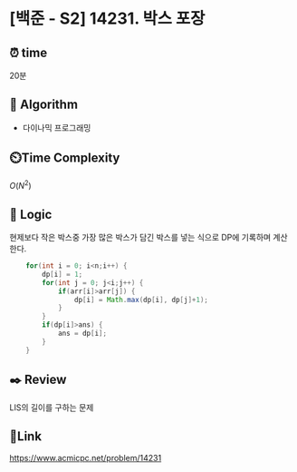 # [백준 - S2] 14231. 박스 포장

## ⏰ **time**

20분

## :pushpin: **Algorithm**

- 다이나믹 프로그래밍

## ⏲️**Time Complexity**

$O(N^2)$

## :round_pushpin: **Logic**
현제보다 작은 박스중 가장 많은 박스가 담긴 박스를 넣는 식으로 DP에 기록하며 계산한다.

```java
	for(int i = 0; i<n;i++) {
		dp[i] = 1;
		for(int j = 0; j<i;j++) {
			if(arr[i]>arr[j]) {
				dp[i] = Math.max(dp[i], dp[j]+1);
			}
		}
		if(dp[i]>ans) {
			ans = dp[i];
		}
	}

```

## :black_nib: **Review**
LIS의 길이를 구하는 문제

## 📡**Link**

https://www.acmicpc.net/problem/14231
